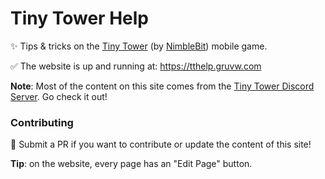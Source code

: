 # Tiny Tower Help

✨ Tips & tricks on the [Tiny Tower](https://en.wikipedia.org/wiki/Tiny_Tower) (by [NimbleBit](https://nimblebit.com/)) mobile game.

✅ The website is up and running at: <https://tthelp.gruvw.com>

**Note**: Most of the content on this site comes from the [Tiny Tower Discord Server](https://tinyurl.com/tinytowerdiscord). Go check it out!

### Contributing

🚀 Submit a PR if you want to contribute or update the content of this site!

**Tip**: on the website, every page has an "Edit Page" button.
